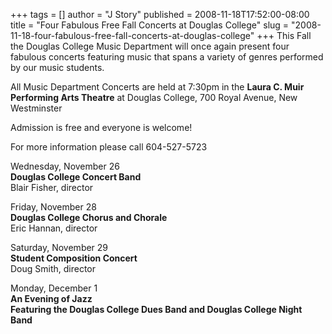 +++
tags = []
author = "J Story"
published = 2008-11-18T17:52:00-08:00
title = "Four Fabulous Free Fall Concerts at Douglas College"
slug = "2008-11-18-four-fabulous-free-fall-concerts-at-douglas-college"
+++
This Fall the Douglas College Music Department will once again present
four fabulous concerts featuring music that spans a variety of genres
performed by our music students.  
  
All Music Department Concerts are held at 7:30pm in the **Laura C. Muir
Performing Arts Theatre** at Douglas College, 700 Royal Avenue, New
Westminster  
  
Admission is free and everyone is welcome!  
  
For more information please call 604-527-5723  
  
  
Wednesday, November 26  
<span style="font-weight: bold;">Douglas College Concert Band</span>  
Blair Fisher, director  
  
Friday, November 28  
<span style="font-weight: bold;">Douglas College Chorus and
Chorale</span>  
Eric Hannan, director  
  
Saturday, November 29  
<span style="font-weight: bold;">Student Composition Concert</span>  
Doug Smith, director  
  
Monday, December 1  
<span style="font-weight: bold;">An Evening of Jazz</span>  
<span style="font-weight: bold;">Featuring the Douglas College Dues Band
and Douglas College Night Band</span>
